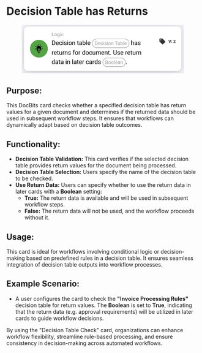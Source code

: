 # Decision Table has Returns

<figure><img src="../../../../.gitbook/assets/image (2) (1) (1) (1) (1) (1).png" alt="" width="563"><figcaption></figcaption></figure>

## **Purpose:**

This DocBits card checks whether a specified decision table has return values for a given document and determines if the returned data should be used in subsequent workflow steps. It ensures that workflows can dynamically adapt based on decision table outcomes.

## **Functionality:**

* **Decision Table Validation:** This card verifies if the selected decision table provides return values for the document being processed.
* **Decision Table Selection:** Users specify the name of the decision table to be checked.
* **Use Return Data:** Users can specify whether to use the return data in later cards with a **Boolean** setting:
  * **True:** The return data is available and will be used in subsequent workflow steps.
  * **False:** The return data will not be used, and the workflow proceeds without it.

## **Usage:**

This card is ideal for workflows involving conditional logic or decision-making based on predefined rules in a decision table. It ensures seamless integration of decision table outputs into workflow processes.

## **Example Scenario:**

* A user configures the card to check the **"Invoice Processing Rules"** decision table for return values. The **Boolean** is set to **True**, indicating that the return data (e.g. approval requirements) will be utilized in later cards to guide workflow decisions.

By using the "Decision Table Check" card, organizations can enhance workflow flexibility, streamline rule-based processing, and ensure consistency in decision-making across automated workflows.
